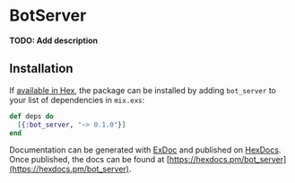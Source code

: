 # BotServer

**TODO: Add description**

## Installation

If [available in Hex](https://hex.pm/docs/publish), the package can be installed
by adding `bot_server` to your list of dependencies in `mix.exs`:

```elixir
def deps do
  [{:bot_server, "~> 0.1.0"}]
end
```

Documentation can be generated with [ExDoc](https://github.com/elixir-lang/ex_doc)
and published on [HexDocs](https://hexdocs.pm). Once published, the docs can
be found at [https://hexdocs.pm/bot_server](https://hexdocs.pm/bot_server).

